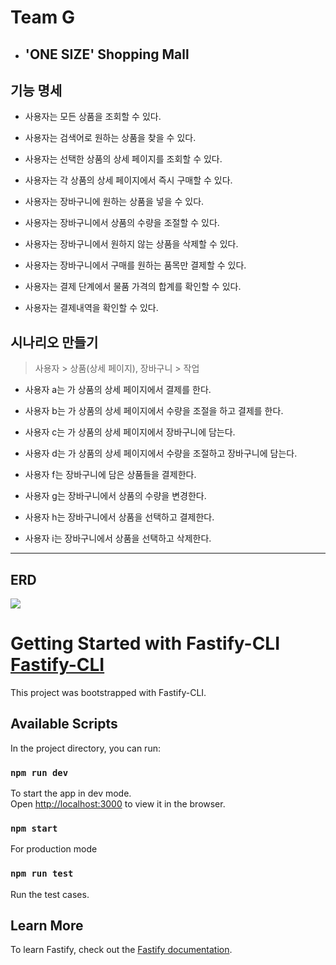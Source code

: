 # Team G
- ## 'ONE SIZE' Shopping Mall


## 기능 명세

- 사용자는 모든 상품을 조회할 수 있다.

- 사용자는 검색어로 원하는 상품을 찾을 수 있다.

- 사용자는 선택한 상품의 상세 페이지를 조회할 수 있다.

- 사용자는 각 상품의 상세 페이지에서 즉시 구매할 수 있다.

- 사용자는 장바구니에 원하는 상품을 넣을 수 있다.

- 사용자는 장바구니에서 상품의 수량을 조절할 수 있다.

- 사용자는 장바구니에서 원하지 않는 상품을 삭제할 수 있다. 

- 사용자는 장바구니에서 구매를 원하는 품목만 결제할 수 있다.

- 사용자는 결제 단계에서 물품 가격의 합계를 확인할 수 있다.

- 사용자는 결제내역을 확인할 수 있다.


## 시나리오 만들기

> 사용자 > 상품(상세 페이지), 장바구니 > 작업

- 사용자 a는 가 상품의 상세 페이지에서 결제를 한다.

- 사용자 b는 가 상품의 상세 페이지에서 수량을 조절을 하고 결제를 한다. 

- 사용자 c는 가 상품의 상세 페이지에서 장바구니에 담는다.

- 사용자 d는 가 상품의 상세 페이지에서 수량을 조절하고 장바구니에 담는다.

- 사용자 f는 장바구니에 담은 상품들을 결제한다.

- 사용자 g는 장바구니에서 상품의 수량을 변경한다.

- 사용자 h는 장바구니에서 상품을 선택하고 결제한다. 

- 사용자 i는 장바구니에서 상품을 선택하고 삭제한다.

___

## ERD
![](https://images.velog.io/images/jm1225/post/f9ce58d7-4d45-467c-851d-a83d11796ee2/%EC%8A%A4%ED%81%AC%EB%A6%B0%EC%83%B7,%202022-03-05%2019-49-43.png)



# Getting Started with Fastify-CLI [Fastify-CLI](https://www.npmjs.com/package/fastify-cli)
This project was bootstrapped with Fastify-CLI.

## Available Scripts

In the project directory, you can run:

### `npm run dev`

To start the app in dev mode.\
Open [http://localhost:3000](http://localhost:3000) to view it in the browser.

### `npm start`

For production mode

### `npm run test`

Run the test cases.

## Learn More

To learn Fastify, check out the [Fastify documentation](https://www.fastify.io/docs/latest/).
